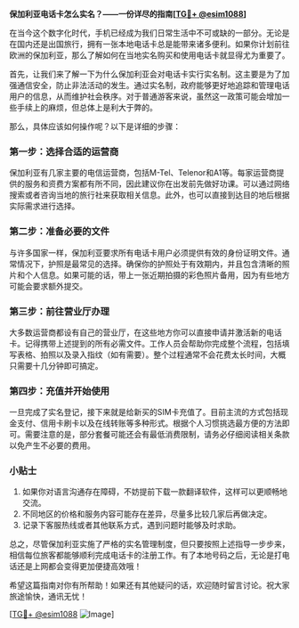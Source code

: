 **保加利亚电话卡怎么实名？——一份详尽的指南[[TG💪+ @esim1088](https://t.me/s/esim1088)]**

在当今这个数字化时代，手机已经成为我们日常生活中不可或缺的一部分。无论是在国内还是出国旅行，拥有一张本地电话卡总是能带来诸多便利。如果你计划前往欧洲的保加利亚，那么了解如何在当地实名购买和使用电话卡就显得尤为重要了。

首先，让我们来了解一下为什么保加利亚会对电话卡实行实名制。这主要是为了加强通信安全，防止非法活动的发生。通过实名制，政府能够更好地追踪和管理电话用户的信息，从而维护社会秩序。对于普通游客来说，虽然这一政策可能会增加一些手续上的麻烦，但总体上是利大于弊的。

那么，具体应该如何操作呢？以下是详细的步骤：

### 第一步：选择合适的运营商

保加利亚有几家主要的电信运营商，包括M-Tel、Telenor和A1等。每家运营商提供的服务和资费方案都有所不同，因此建议你在出发前先做好功课。可以通过网络搜索或者咨询当地的旅行社来获取相关信息。此外，也可以直接到达目的地后根据实际需求进行选择。

### 第二步：准备必要的文件

与许多国家一样，保加利亚要求所有电话卡用户必须提供有效的身份证明文件。通常情况下，护照是最常见的选择。确保你的护照处于有效期内，并且包含清晰的照片和个人信息。如果可能的话，带上一张近期拍摄的彩色照片备用，因为有些地方可能会要求额外提交。

### 第三步：前往营业厅办理

大多数运营商都设有自己的营业厅，在这些地方你可以直接申请并激活新的电话卡。记得携带上述提到的所有必需文件。工作人员会帮助你完成整个流程，包括填写表格、拍照以及录入指纹（如有需要）。整个过程通常不会花费太长时间，大概只需要十几分钟即可搞定。

### 第四步：充值并开始使用

一旦完成了实名登记，接下来就是给新买的SIM卡充值了。目前主流的方式包括现金支付、信用卡刷卡以及在线转账等多种形式。根据个人习惯挑选最方便的方法即可。需要注意的是，部分套餐可能还会有最低消费限制，请务必仔细阅读相关条款以免产生不必要的费用。

### 小贴士

1. 如果你对语言沟通存在障碍，不妨提前下载一款翻译软件，这样可以更顺畅地交流。
2. 不同地区的价格和服务内容可能存在差异，尽量多比较几家后再做决定。
3. 记录下客服热线或者其他联系方式，遇到问题时能够及时求助。

总之，尽管保加利亚实施了严格的实名管理制度，但只要按照上述指导一步步来，相信每位旅客都能够顺利完成电话卡的注册工作。有了本地号码之后，无论是打电话还是上网都会变得更加便捷高效哦！

希望这篇指南对你有所帮助！如果还有其他疑问的话，欢迎随时留言讨论。祝大家旅途愉快，通讯无忧！

[[TG💪+ @esim1088](https://t.me/s/esim1088) ![Image](https://i.postimg.cc/4NQfJmqS/Snipaste-2025-05-13-00-14-12.png)]